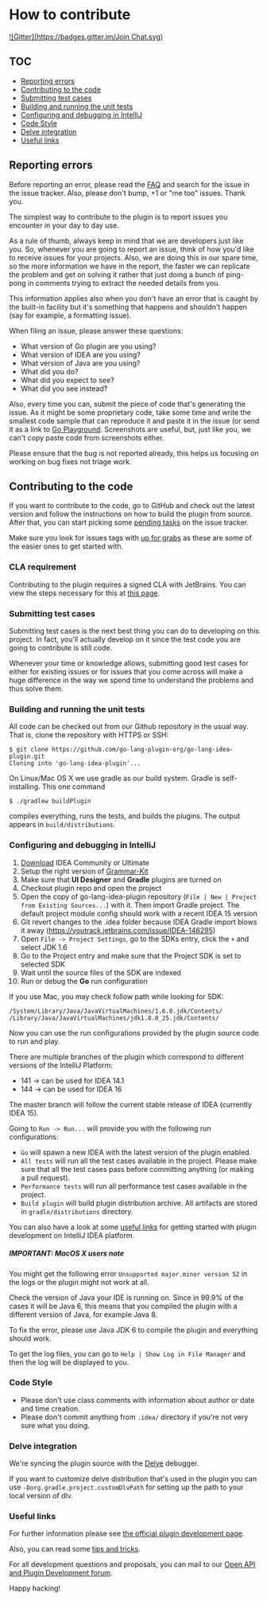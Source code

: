 # How to contribute

[![Gitter](https://badges.gitter.im/Join Chat.svg)](https://gitter.im/go-lang-plugin-org/go-lang-idea-plugin?utm_source=badge&utm_medium=badge&utm_campaign=pr-badge&utm_content=badge)

## TOC
+ [Reporting errors](#reporting-errors)
+ [Contributing to the code](#contributing-to-the-code)
+ [Submitting test cases](#submitting-test-cases)
+ [Building and running the unit tests](#building-and-running-the-unit-tests)
+ [Configuring and debugging in IntelliJ](#configuring-and-debugging-in-IntelliJ)
+ [Code Style](#code-style)
+ [Delve integration](#delve-integration)
+ [Useful links](#useful-links)

## Reporting errors

Before reporting an error, please read the [FAQ](https://github.com/go-lang-plugin-org/go-lang-idea-plugin/wiki/FAQ)
and search for the issue in the issue tracker. Also, please don't bump, +1
or "me too" issues. Thank you.

The simplest way to contribute to the plugin is to report issues you encounter
in your day to day use.

As a rule of thumb, always keep in mind that we are developers just like you. So,
whenever you are going to report an issue, think of how you'd like to receive issues
for your projects. Also, we are doing this in our spare time, so the more information
we have in the report, the faster we can replicate the problem and get on solving it
rather that just doing a bunch of ping-pong in comments trying to extract the needed
details from you.

This information applies also when you don't have an error that is caught by the
built-in facility but it's something that happens and shouldn't happen (say for
example, a formatting issue).

When filing an issue, please answer these questions:

- What version of Go plugin are you using?
- What version of IDEA are you using?
- What version of Java are you using?
- What did you do?
- What did you expect to see?
- What did you see instead?

Also, every time you can, submit the piece of code that's generating the issue.
As it might be some proprietary code, take some time and write the smallest code
sample that can reproduce it and paste it in the issue (or send it as a link to
[Go Playground](http://play.golang.org/). Screenshots are useful, but, just like
you, we can't copy paste code from screenshots either.

Please ensure that the bug is not reported already, this helps us focusing on
working on bug fixes not triage work.

## Contributing to the code

If you want to contribute to the code, go to GitHub and check out the latest version
and follow the instructions on how to build the plugin from source. After that, you
can start picking some [pending tasks](https://github.com/go-lang-plugin-org/go-lang-idea-plugin/issues) on the issue tracker.

Make sure you look for issues tags with [up for grabs](https://github.com/go-lang-plugin-org/go-lang-idea-plugin/labels/up%20for%20grabs)
as these are some of the easier ones to get started with.

### CLA requirement

Contributing to the plugin requires a signed CLA with JetBrains.
You can view the steps necessary for this at [this page](http://www.jetbrains.org/display/IJOS/Contribute#Contribute-ContributeCode).

### Submitting test cases

Submitting test cases is the next best thing you can do to developing on this
project. In fact, you'll actually develop on it since the test code you are
going to contribute is still code.

Whenever your time or knowledge allows, submitting good test cases for either
for existing issues or for issues that you come across will make a huge difference
in the way we spend time to understand the problems and thus solve them.

### Building and running the unit tests

All code can be checked out from our Github repository in the usual way. That is, clone the repository with HTTPS or SSH:

```
$ git clone https://github.com/go-lang-plugin-org/go-lang-idea-plugin.git
Cloning into 'go-lang-idea-plugin'...
```

On Linux/Mac OS X we use gradle as our build system. Gradle is self-installing. This one command

```
$ ./gradlew buildPlugin
```

compiles everything, runs the tests, and builds the plugins. The output appears in `build/distributions`.


### Configuring and debugging in IntelliJ

1. [Download](http://www.jetbrains.com/idea/) IDEA Community or Ultimate
1. Setup the right version of [Grammar-Kit](https://www.dropbox.com/s/z6k5gv18oao78wn/GrammarKit-2016-05-03.zip?dl=0)
1. Make sure that **UI Designer** and **Gradle** plugins are turned on
1. Checkout plugin repo and open the project
1. Open the copy of go-lang-idea-plugin repository (`File | New | Project from Existing Sources...`) with it. Then import Gradle project. The default project module config should work with a recent IDEA 15 version
1. Git revert changes to the .idea folder because IDEA Gradle import blows it away (https://youtrack.jetbrains.com/issue/IDEA-146295)
1. Open `File -> Project Settings`, go to the SDKs entry, click the `+` and select JDK 1.6
1. Go to the Project entry and make sure that the Project SDK is set to selected SDK
1. Wait until the source files of the SDK are indexed
1. Run or debug the **Go** run configuration

If you use Mac, you may check follow path while looking for SDK:
```
/System/Library/Java/JavaVirtualMachines/1.6.0.jdk/Contents/
/Library/Java/JavaVirtualMachines/jdk1.8.0_25.jdk/Contents/
```

Now you can use the run configurations provided by the plugin source code to
run and play.

There are multiple branches of the plugin which correspond to different versions
of the IntelliJ Platform:

- 141 -> can be used for IDEA 14.1
- 144 -> can be used for IDEA 16

The master branch will follow the current stable release of IDEA (currently IDEA 15).

Going to ``` Run -> Run... ``` will provide you with the following run configurations:

+ `Go` will spawn a new IDEA with the latest version of the plugin enabled.
+ `All tests` will run all the test cases available in the project. Please make
sure that all the test cases pass before committing anything (or making a pull request).
+ `Performance tests` will run all performance test cases available in the project.
+ `Build plugin` will build plugin distribution archive. All artifacts are stored in `gradle/distributions` directory.

You can also have a look at some [useful links](#useful-links) for getting started with
plugin development on IntelliJ IDEA platform.

##### IMPORTANT: MacOS X users note

You might get the following error ```Unsupported major.minor version 52``` in the
logs or the plugin might not work at all.

Check the version of Java your IDE is running on. Since in 99.9% of the cases it will
be Java 6, this means that you compiled the plugin with a different version of Java,
for example Java 8.

To fix the error, please use Java JDK 6 to compile the plugin and everything should work.

To get the log files, you can go to ```Help | Show Log in File Manager``` and then the
log will be displayed to you.

### Code Style

* Please don't use class comments with information about author or date and time creation.
* Please don't commit anything from `.idea/` directory if you're not very sure what you doing.

### Delve integration

We're syncing the plugin source with the [Delve](https://github.com/derekparker/delve) debugger.

If you want to customize delve distribution that's used in the plugin you can use `-Dorg.gradle.project.customDlvPath` for setting up the path to your local version of dlv.

### Useful links

For further information please see [the official plugin development page](http://confluence.jetbrains.net/display/IDEADEV/PluginDevelopment).

Also, you can read some [tips and tricks](http://tomaszdziurko.pl/2011/09/developing-plugin-intellij-idea-some-tips-and-links/).

For all development questions and proposals, you can mail to our [Open API and Plugin Development forum](https://devnet.jetbrains.com/community/idea/open_api_and_plugin_development).

Happy hacking!
